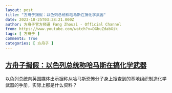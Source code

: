 ```yaml
---
layout: post
title: "方舟子揭假：以色列总统称哈马斯在搞化学武器"
date: 2023-10-25T03:38:21.000Z
author: 方舟子官方频道 Fang Zhouzi - Official Channel
from: https://www.youtube.com/watch?v=DGbuZdabXik
tags: [ 方舟子 ]
comments: True
categories: [ 方舟子 ]
---
```

<!--1698205101000-->
[方舟子揭假：以色列总统称哈马斯在搞化学武器](https://www.youtube.com/watch?v=DGbuZdabXik)
------

<div>
以色列总统向英国媒体出示据称从哈马斯恐怖分子身上搜查到的基地组织制造化学武器的手册，实际上那是什么资料？
</div>
